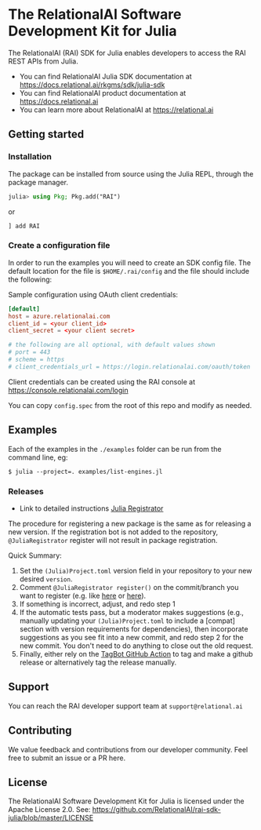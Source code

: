 # The RelationalAI Software Development Kit for Julia

The RelationalAI (RAI) SDK for Julia enables developers to access the RAI REST APIs from Julia.

* You can find RelationalAI Julia SDK documentation at <https://docs.relational.ai/rkgms/sdk/julia-sdk> 
* You can find RelationalAI product documentation at <https://docs.relational.ai> 
* You can learn more about RelationalAI at <https://relational.ai> 

## Getting started

### Installation

The package can be installed from source using the Julia REPL, through the package manager.

```julia
julia> using Pkg; Pkg.add("RAI")
```
or
```
] add RAI
```

### Create a configuration file

In order to run the examples you will need to create an SDK config file.
The default location for the file is `$HOME/.rai/config` and the file should
include the following:

Sample configuration using OAuth client credentials:

```conf
[default]
host = azure.relationalai.com
client_id = <your client_id>
client_secret = <your client secret>

# the following are all optional, with default values shown
# port = 443
# scheme = https
# client_credentials_url = https://login.relationalai.com/oauth/token
```

Client credentials can be created using the RAI console at https://console.relationalai.com/login

You can copy `config.spec` from the root of this repo and modify as needed.

## Examples

Each of the examples in the `./examples` folder can be run from the command
line, eg:

```console
$ julia --project=. examples/list-engines.jl
```

### Releases

- Link to detailed instructions [Julia Registrator](https://github.com/JuliaRegistries/Registrator.jl?tab=readme-ov-file#via-the-github-app)

The procedure for registering a new package is the same as for releasing a new version.
If the registration bot is not added to the repository, `@JuliaRegistrator` register will not result in package registration.

 Quick Summary:

1. Set the `(Julia)Project.toml` version field in your repository to your new desired `version`.
2. Comment `@JuliaRegistrator register()` on the commit/branch you want to register (e.g. like [here](https://github.com/JuliaRegistries/Registrator.jl/issues/61#issuecomment-483486641) or [here](https://github.com/chakravala/Grassmann.jl/commit/3c3a92610ebc8885619f561fe988b0d985852fce#commitcomment-33233149)).
3. If something is incorrect, adjust, and redo step 1
4. If the automatic tests pass, but a moderator makes suggestions (e.g., manually updating your `(Julia)Project.toml` to include a [compat] section with version requirements for dependencies), then incorporate suggestions as you see fit into a new commit, and redo step 2 for the new commit. You don't need to do anything to close out the old request.
5. Finally, either rely on the [TagBot GitHub Action](https://github.com/marketplace/actions/julia-tagbot) to tag and make a github release or alternatively tag the release manually.

## Support

You can reach the RAI developer support team at `support@relational.ai`

## Contributing

We value feedback and contributions from our developer community. Feel free
to submit an issue or a PR here.

## License

The RelationalAI Software Development Kit for Julia is licensed under the
Apache License 2.0. See:
https://github.com/RelationalAI/rai-sdk-julia/blob/master/LICENSE
